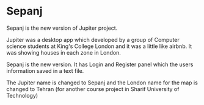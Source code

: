 # Sepanj
Sepanj is the new version of Jupiter project.

Jupiter was a desktop app which developed by a group of Computer science students at King's College London and it was a little like airbnb. It was showing houses in each zone in London.

Sepanj is the new version. It has Login and Register panel which the users information saved in a text file.

The Jupiter name is changed to Sepanj and the London name for the map is changed to Tehran (for another course project in Sharif University of Technology)
